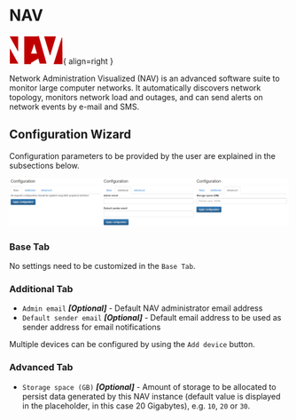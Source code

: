 # NAV

![NAV Logo](img/nav-logo.png){ align=right }

Network Administration Visualized (NAV) is an advanced software suite to monitor large computer networks. It automatically discovers network topology, monitors network load and outages, and can send alerts on network events by e-mail and SMS.

## Configuration Wizard

Configuration parameters to be provided by the user are explained in the subsections below.

![NAV configuration wizard](./img/nav-screenshot-01.png)

### Base Tab

No settings need to be customized in the `Base Tab`.

### Additional Tab

- `Admin email` ***[Optional]*** - Default NAV administrator email address
- `Default sender email` ***[Optional]*** - Default email address to be used as sender address for email notifications

Multiple devices can be configured by using the `Add device` button.

### Advanced Tab

- `Storage space (GB)` ***[Optional]*** - Amount of storage to be allocated to persist data generated by this NAV instance (default value is displayed in the placeholder, in this case 20 Gigabytes), e.g. `10`, `20` or `30`.
